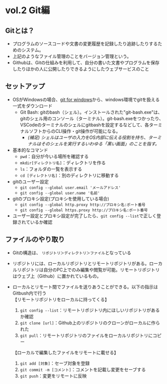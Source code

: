# vol.2 Git編

## Gitとは？
- プログラムのソースコードや文書の変更履歴を記録したり追跡したりするためのシステム。
- 上記のようなファイル管理のことをバージョン管理という。
- Githubは、Gitの仕組みを利用して、自分の書いた文書やプログラムを保存したりほかの人に公開したりできるようにしたウェブサービスのこと

## セットアップ
- OSがWindowsの場合、[git for windows](https://git-scm.com/)から、windows環境でgitを扱える一式をダウンロード
    - Git Bash: gitのbash（シェル）。インストールされた"git-bash.exe"は、gitのシェル用のコンソール（ターミナル）。git-bash.exeをつかったり、VSCodeのターミナルのシェルにgitbashを設定するなどして、各ターミナルソフトからのCLI操作・git操作が可能になる。
       - *(補足) シェルはユーザの入力をOS内部に伝える役割を持ち、ターミナルはそのシェルを実行するいわゆる「黒い画面」のことを指す。*
- 基本的なコマンド
    - `pwd`：自分が今いる場所を確認する
    - `mkdir[ディレクトリ名]`：ディレクトリを作る
    - `ls`：フォルダの一覧を表示する
    - `cd [ディレクトリ名]`：別のディレクトリに移動する
- gitのユーザー設定
    - `git config --global user.email 'メールアドレス'`
    - `git config --global user.name '名前'`
- gitのプロキシ設定(プロキシを使用している場合)
    - `git config --global http.proxy http://プロキシ名:ポート番号`
    - `git config --global https.proxy http://プロキシ名:ポート番号`
- ユーザー設定とプロキシ設定が完了したら、`git config --list`で正しく登録されているか確認

## ファイルのやり取り
- Gitの構造は、 `リポジトリ＞ディレクトリ＞ファイル`となっている
- リポジトリには、ローカルリポジトリとリモートリポジトリがある。ローカルリポジトリは自分のPC上でのみ編集や閲覧が可能。リモートリポジトリはウェブ上（Github）に置かれているもの。
- ローカルとリモート間でファイルを送りあうことができる。以下の指示はGitbush内で行う     
    【リモートリポジトリをローカルに持ってくる】
    1. `git config --list`：リモートリポジトリ内にほしいリポジトリがあるか確認
    1. `git clone [url]`：Github上のリポジトリのクローンがローカルに作られた
    1. `git pull`：リモートリポジトリのファイルをローカルリポジトリにコピー

    【ローカルで編集したファイルをリモートに載せる】
    1. `git add [対象]`：セーブ対象を登録
    1. `git commit -m [コメント]`：コメントを記載し変更をセーブする
    1. `git push`：変更をリモートに反映


